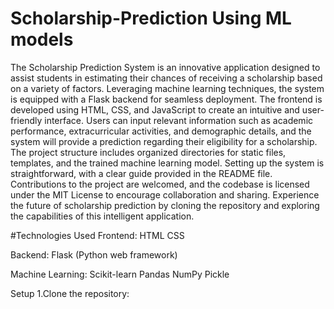 # Scholarship-Prediction Using ML models

The Scholarship Prediction System is an innovative application designed to assist students in estimating their chances of receiving a scholarship based on a variety of factors. Leveraging machine learning techniques, the system is equipped with a Flask backend for seamless deployment. The frontend is developed using HTML, CSS, and JavaScript to create an intuitive and user-friendly interface. Users can input relevant information such as academic performance, extracurricular activities, and demographic details, and the system will provide a prediction regarding their eligibility for a scholarship. The project structure includes organized directories for static files, templates, and the trained machine learning model. Setting up the system is straightforward, with a clear guide provided in the README file. Contributions to the project are welcomed, and the codebase is licensed under the MIT License to encourage collaboration and sharing. Experience the future of scholarship prediction by cloning the repository and exploring the capabilities of this intelligent application.
  

 #Technologies Used
Frontend:
HTML
CSS


Backend:
Flask (Python web framework)

Machine Learning:
Scikit-learn
Pandas
NumPy
Pickle

Setup
1.Clone the repository:


